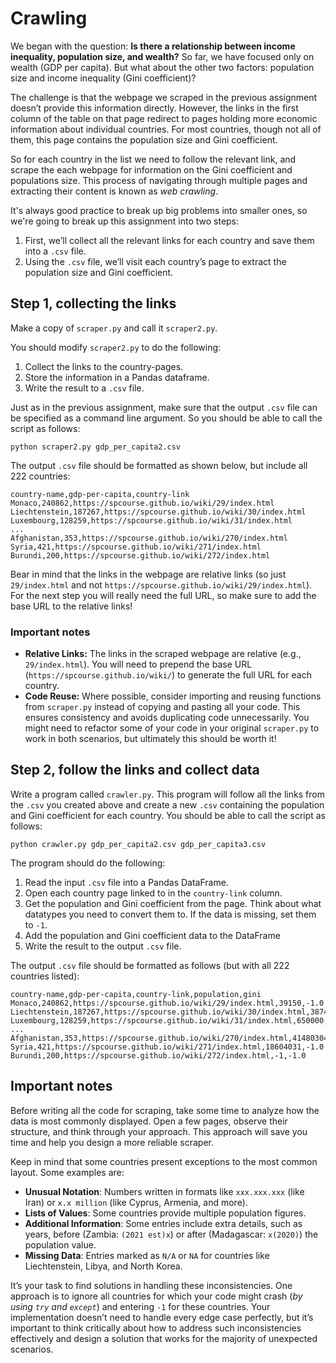 # Crawling

We began with the question: **Is there a relationship between income inequality, population size, and wealth?** So far, we have focused only on wealth (GDP per capita). But what about the other two factors: population size and income inequality (Gini coefficient)?

The challenge is that the webpage we scraped in the previous assignment doesn’t provide this information directly. However, the links in the first column of the table on that page redirect to pages holding more economic information about individual countries. For most countries, though not all of them, this page contains the population size and Gini coefficient.

So for each country in the list we need to follow the relevant link, and scrape the each webpage for information on the Gini coefficient and populations size. This process of navigating through multiple pages and extracting their content is known as *web crawling*.

It's always good practice to break up big problems into smaller ones, so we're going to break up this assignment into two steps:

1. First, we’ll collect all the relevant links for each country and save them into a `.csv` file.
2. Using the `.csv` file, we’ll visit each country’s page to extract the population size and Gini coefficient.

## Step 1, collecting the links

Make a copy of `scraper.py` and call it `scraper2.py`.

You should modify `scraper2.py` to do the following:

1. Collect the links to the country-pages.
2. Store the information in a Pandas dataframe.
3. Write the result to a `.csv` file.

Just as in the previous assignment, make sure that the output `.csv` file can be specified as a command line argument. So you should be able to call the script as follows:

    python scraper2.py gdp_per_capita2.csv

The output `.csv` file should be formatted as shown below, but include all 222 countries:

    country-name,gdp-per-capita,country-link
    Monaco,240862,https://spcourse.github.io/wiki/29/index.html
    Liechtenstein,187267,https://spcourse.github.io/wiki/30/index.html
    Luxembourg,128259,https://spcourse.github.io/wiki/31/index.html
    ...
    Afghanistan,353,https://spcourse.github.io/wiki/270/index.html
    Syria,421,https://spcourse.github.io/wiki/271/index.html
    Burundi,200,https://spcourse.github.io/wiki/272/index.html

Bear in mind that the links in the webpage are relative links (so just `29/index.html` and not `https://spcourse.github.io/wiki/29/index.html`). For the next step you will really need the full URL, so make sure to add the base URL to the relative links!

### Important notes

- **Relative Links:** The links in the scraped webpage are relative (e.g., `29/index.html`). You will need to prepend the base URL (`https://spcourse.github.io/wiki/`) to generate the full URL for each country.
- **Code Reuse:** Where possible, consider importing and reusing functions from `scraper.py` instead of copying and pasting all your code. This ensures consistency and avoids duplicating code unnecessarily. You might need to refactor some of your code in your original `scraper.py` to work in both scenarios, but ultimately this should be worth it!

## Step 2, follow the links and collect data

Write a program called `crawler.py`. This program will follow all the links from the `.csv` you created above and create a new `.csv` containing the population and Gini coefficient for each country. You should be able to call the script as follows:

    python crawler.py gdp_per_capita2.csv gdp_per_capita3.csv

The program should do the following:

1. Read the input `.csv` file into a Pandas DataFrame.
2. Open each country page linked to in the `country-link` column.
3. Get the population and Gini coefficient from the page. Think about what datatypes you need to convert them to. If the data is missing, set them to `-1`.
4. Add the population and Gini coefficient data to the DataFrame
5. Write the result to the output `.csv` file.

The output `.csv` file should be formatted as follows (but with all 222 countries listed):

    country-name,gdp-per-capita,country-link,population,gini
    Monaco,240862,https://spcourse.github.io/wiki/29/index.html,39150,-1.0
    Liechtenstein,187267,https://spcourse.github.io/wiki/30/index.html,38748,-1.0
    Luxembourg,128259,https://spcourse.github.io/wiki/31/index.html,650000,32.3
    ...
    Afghanistan,353,https://spcourse.github.io/wiki/270/index.html,41480304,-1.0
    Syria,421,https://spcourse.github.io/wiki/271/index.html,18604031,-1.0
    Burundi,200,https://spcourse.github.io/wiki/272/index.html,-1,-1.0

## Important notes

Before writing all the code for scraping, take some time to analyze how the data is most commonly displayed. Open a few pages, observe their structure, and think through your approach. This approach will save you time and help you design a more reliable scraper.

Keep in mind that some countries present exceptions to the most common layout. Some examples are:

- **Unusual Notation**: Numbers written in formats like `xxx.xxx.xxx` (like Iran) or `x.x million` (like Cyprus, Armenia, and more).  
- **Lists of Values**: Some countries provide multiple population figures.
- **Additional Information**: Some entries include extra details, such as years, before (Zambia: `(2021 est)x`) or after (Madagascar: `x(2020)`) the population value.  
- **Missing Data**: Entries marked as `N/A` or `NA` for countries like Liechtenstein, Libya, and North Korea.

It’s your task to find solutions in handling these inconsistencies. One approach is to ignore all countries for which your code might crash (*by using `try` and `except`*) and entering `-1` for these countries. Your implementation doesn’t need to handle every edge case perfectly, but it’s important to think critically about how to address such inconsistencies effectively and design a solution that works for the majority of unexpected scenarios.
